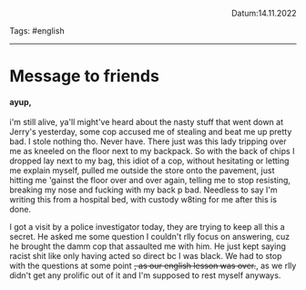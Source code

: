 <p align="right">Datum:14.11.2022</p>

Tags: #english 

---
# Message to friends
#### ayup,
i'm still alive, 
ya'll might've heard about the nasty stuff that went down at Jerry's yesterday, some cop accused me of stealing and beat me up pretty bad. I stole nothing tho. Never have. There just was this lady tripping over me as kneeled on the floor next to my backpack. So with the back of chips I dropped lay next to my bag, this idiot of a cop, without hesitating or letting me explain myself, pulled me outside the store onto the pavement, just hitting me  'gainst the floor over and over again, telling me to stop resisting, breaking my nose and fucking with my back p bad. Needless to say I'm writing this from a hospital bed, with custody w8ting for me after this is done.

I got a visit by a police investigator today, they are trying to keep all this a secret. He asked me some question I couldn't rlly focus on answering, cuz he brought the damm cop that assaulted me with him. He just kept saying racist shit like only having acted so direct bc I was black. We had to stop with the questions at some point ~~, as our english lesson was over.~~, as we rlly didn't get any prolific out of it and I'm supposed to rest myself anyways.